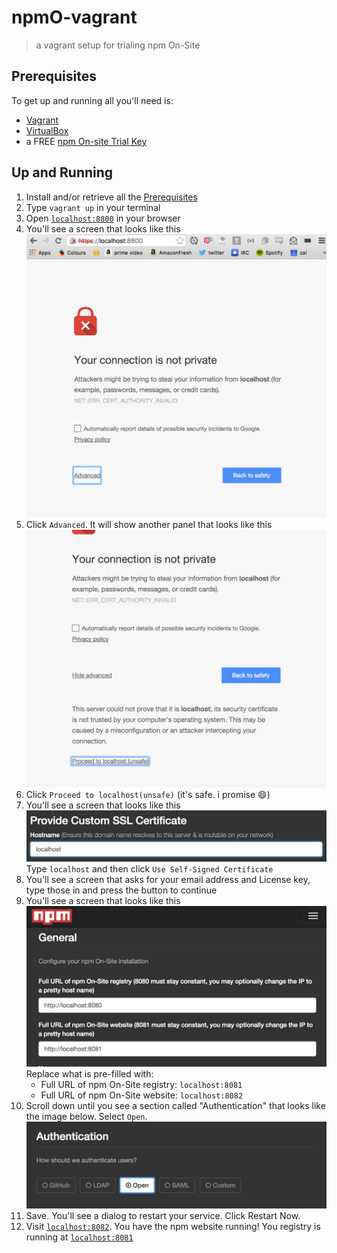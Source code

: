 # npmO-vagrant
> a vagrant setup for trialing npm On-Site

## Prerequisites

To get up and running all you'll need is:

- [Vagrant]
- [VirtualBox]
- a FREE [npm On-site Trial Key]

## Up and Running

1. Install and/or retrieve all the [Prerequisites]
2. Type `vagrant up` in your terminal
3. Open [`localhost:8800`] in your browser
4. You'll see a screen that looks like this ![not safe](images/1.png)
5. Click `Advanced`. It will show another panel that looks like this ![advanced](images/2.png)
6. Click `Proceed to localhost(unsafe)` (it's safe. i promise :smile:)
7. You'll see a screen that looks like this ![certificate](images/3.png)
   Type `localhost` and then click `Use Self-Signed Certificate`
8. You'll see a screen that asks for your email address and License key, type those in and press the button to continue
9. You'll see a screen that looks like this ![settings](images/4.png)
  Replace what is pre-filled with:
    - Full URL of npm On-Site registry: `localhost:8081`
    - Full URL of npm On-Site website: `localhost:8082`
10. Scroll down until you see a section called "Authentication" that looks like the image below. Select `Open`. ![auth](images/5.png)
11. Save. You'll see a dialog to restart your service. Click Restart Now.
12. Visit [`localhost:8082`]. You have the npm website running! You registry is running at [`localhost:8081`]

[npm On-Site]: https://www.npmjs.com/npm/on-site
[Vagrant]: https://www.vagrantup.com/
[VirtualBox]: https://www.virtualbox.org/wiki/Downloads
[npm On-site Trial Key]: https://www.npmjs.com/on-site#free-trial
[Prerequisites]: #Prerequisites
[`localhost:8800`]: http://localhost:8800
[`localhost:8081`]: http://localhost:8081
[`localhost:8082`]: http://localhost:8082
